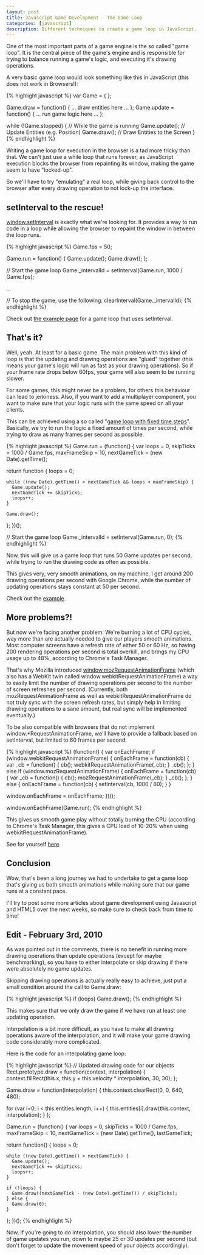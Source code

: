 ```yaml
---
layout: post
title: Javascript Game Development - The Game Loop
categories: [javascript]
description: Different techniques to create a game loop in JavaScript.
---
```


One of the most important parts of a game engine is the so called "game loop". It
is the central piece of the game's engine and is responsible for trying to balance
running a game's logic, and executing it's drawing operations.

A very basic game loop would look something like this in JavaScript
(this does not work in Browsers!):

{% highlight javascript %}
var Game = { };

Game.draw = function() { ... draw entities here ... };
Game.update = function() { ... run game logic here ... };

while (!Game.stopped) { // While the game is running
  Game.update();        // Update Entities (e.g. Position)
  Game.draw();          // Draw Entities to the Screen
}
{% endhighlight %}

Writing a game loop for execution in the browser is a tad more tricky than that.
We can't just use a while loop that runs forever, as JavaScript execution blocks
the browser from repainting its window, making the game seem to have "locked-up".

So we'll have to try "emulating" a real loop, while giving back control to the
browser after every drawing operation to not lock-up the interface.

## setInterval to the rescue!

[window.setInterval][mdc:setInterval] is exactly what we're looking for. It provides a way to run code
in a loop while allowing the browser to repaint the window in between the loop runs.

{% highlight javascript %}
Game.fps = 50;

Game.run = function() {
  Game.update();
  Game.draw();
};

// Start the game loop
Game._intervalId = setInterval(Game.run, 1000 / Game.fps);

...

// To stop the game, use the following:
clearInterval(Game._intervalId);
{% endhighlight %}

Check out [the example page][example:setInterval] for a game loop that uses setInterval.

## That's it?

Well, yeah. At least for a basic game. The main problem with this kind of
loop is that the updating and drawing operations are "glued" together (this
means your game's logic will run as fast as your drawing operations). So if your
frame rate drops below 60fps, your game will also seem to be running slower.

For some games, this might never be a problem, for others this behaviour can lead
to jerkiness. Also, if you want to add a multiplayer component, you want to make
sure that your logic runs with the same speed on all your clients.

This can be achieved using a so called
"[game loop with fixed time steps][flipcode:fixed_timestep]".
Basically, we try to run the logic a fixed amount of times per second, while
trying to draw as many frames per second as possible.

{% highlight javascript %}
Game.run = (function() {
  var loops = 0, skipTicks = 1000 / Game.fps,
      maxFrameSkip = 10,
      nextGameTick = (new Date).getTime();
  
  return function {
    loops = 0;
    
    while ((new Date).getTime() > nextGameTick && loops < maxFrameSkip) {
      Game.update();
      nextGameTick += skipTicks;
      loops++;
    }
    
    Game.draw();
  };
})();

// Start the game loop
Game._intervalId = setInterval(Game.run, 0);
{% endhighlight %}

Now, this will give us a game loop that runs 50 Game updates per second, while trying to run
the drawing code as often as possible.

This gives very, very smooth animations, on my machine, I get around 200 drawing
operations per second with Google Chrome, while the number of updating operations
stays constant at 50 per second.

Check out the [example][example:fixed_timestep_setInterval].

## More problems?!

But now we're facing another problem: We're burning a lot of CPU cycles, way more than are
actually needed to give our players smooth animations. Most computer screens have a refresh
rate of either 50 or 60 Hz, so having 200 rendering operations per second is total overkill,
and brings my CPU usage up to 48%, according to Chrome's Task Manager.

That's why Mozilla introduced [window.mozRequestAnimationFrame][mdc:mozRequestAnimationFrame]
(which also has a WebKit twin
called window.webkitRequestAnimationFrame) a way to easily limit the number of
drawing operations per second to the number of screen refreshes per second.
(Currently, both mozRequestAnimationFrame as well as webkitRequestAnimationFrame do not
truly sync with the screen refresh rates, but simply help in limiting drawing
operations to a sane amount, but real sync will be implemented eventually.)

To be also compatible with browsers that do not implement window.\*RequestAnimationFrame,
we'll have to provide a fallback based on setInterval, but limited to 60 frames per second:

{% highlight javascript %}
(function() {
  var onEachFrame;
  if (window.webkitRequestAnimationFrame) {
    onEachFrame = function(cb) {
      var _cb = function() { cb(); webkitRequestAnimationFrame(_cb); }
      _cb();
    };
  } else if (window.mozRequestAnimationFrame) {
    onEachFrame = function(cb) {
      var _cb = function() { cb(); mozRequestAnimationFrame(_cb); }
      _cb();
    };
  } else {
    onEachFrame = function(cb) {
      setInterval(cb, 1000 / 60);
    }
  }
  
  window.onEachFrame = onEachFrame;
})();

window.onEachFrame(Game.run);
{% endhighlight %}

This gives us smooth game play without totally burning the CPU (according to Chrome's
Task Manager, this gives a CPU load of 10-20% when using webkitRequestAnimationFrame).

See for yourself [here][example:fixed_timestep_optimal].

## Conclusion

Wow, that's been a long journey we had to undertake to get a game loop that's giving
us both smooth animations while making sure that our game runs at a constant pace.

I'll try to post some more articles about game development using Javascript and HTML5
over the next weeks, so make sure to check back from time to time!

## Edit - February 3rd, 2010

As was pointed out in the comments, there is no benefit in running more drawing
operations than update operations (except for maybe benchmarking), so you have
to either interpolate or skip drawing if there were absolutely no game updates.

Skipping drawing operations is actually really easy to achieve, just put a small
condition around the call to Game.draw:

{% highlight javascript %}
if (loops) Game.draw();
{% endhighlight %}

This makes sure that we only draw the game if we have run at least one updating operation.

Interpolation is a bit more difficult, as you have to make all drawing operations aware
of the interpolation, and it will make your game drawing code considerably more complicated.

Here is the code for an interpolating game loop:

{% highlight javascript %}
// Updated drawing code for our objects
Rect.prototype.draw = function(context, interpolation) {
  context.fillRect(this.x, this.y + this.velocity * interpolation, 30, 30);
};

Game.draw = function(interpolation) {
  this.context.clearRect(0, 0, 640, 480);

  for (var i=0; i < this.entities.length; i++) {
    this.entities[i].draw(this.context, interpolation);
  }
};

Game.run = (function() {
  var loops = 0, skipTicks = 1000 / Game.fps,
      maxFrameSkip = 10,
      nextGameTick = (new Date).getTime(),
      lastGameTick;

  return function() {
    loops = 0;

    while ((new Date).getTime() > nextGameTick) {
      Game.update();
      nextGameTick += skipTicks;
      loops++;
    }

    if (!loops) {
      Game.draw((nextGameTick - (new Date).getTime()) / skipTicks);
    } else {
      Game.draw(0);
    }
  };
})();
{% endhighlight %}

Now, if you're going to do interpolation, you should also lower the number
of game updates you run, down to maybe 25 or 30 updates per second (but don't
forget to update the movement speed of your objects accordingly).

[mdc:setInterval]: https://developer.mozilla.org/en/DOM/window.setInterval
[mdc:mozRequestAnimationFrame]: https://developer.mozilla.org/en/DOM/window.mozRequestAnimationFrame
[flipcode:fixed_timestep]: http://www.flipcode.com/archives/Main_Loop_with_Fixed_Time_Steps.shtml
[example:setInterval]: /examples/game_loop/setInterval.html
[example:fixed_timestep_setInterval]: /examples/game_loop/fixed_timestep_setInterval.html
[example:fixed_timestep_optimal]: /examples/game_loop/fixed_timestep_optimal.html